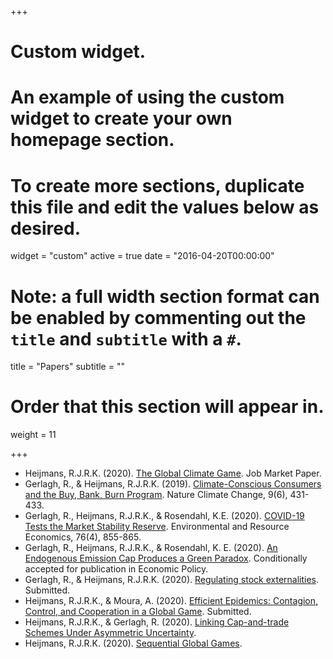 +++
# Custom widget.
# An example of using the custom widget to create your own homepage section.
# To create more sections, duplicate this file and edit the values below as desired.
widget = "custom"
active = true
date = "2016-04-20T00:00:00"

# Note: a full width section format can be enabled by commenting out the `title` and `subtitle` with a `#`.
title = "Papers"
subtitle = ""

# Order that this section will appear in.
weight = 11

+++

- Heijmans, R.J.R.K. (2020). [The Global Climate Game](https://www.roweno.nl/files/TheGlobalClimateGame.pdf). Job Market Paper.
- Gerlagh, R., & Heijmans, R.J.R.K. (2019). [Climate-Conscious Consumers and the Buy, Bank, Burn Program](https://www.nature.com/articles/s41558-019-0482-0). Nature Climate Change, 9(6), 431-433.
- Gerlagh, R., Heijmans, R.J.R.K., & Rosendahl, K.E. (2020). [COVID-19 Tests the Market Stability Reserve](https://link.springer.com/article/10.1007/s10640-020-00441-0). Environmental and Resource Economics, 76(4), 855-865.
- Gerlagh, R., Heijmans, R.J.R.K., & Rosendahl, K. E. (2020). [An Endogenous Emission Cap Produces a Green Paradox](https://www.roweno.nl/files/GreenParadox.pdf). Conditionally accepted for publication in Economic Policy.
- Gerlagh, R., & Heijmans, R.J.R.K. (2020). [Regulating stock externalities](https://www.roweno.nl/files/RegulatingStockExternalities.pdf). Submitted.
- Heijmans, R.J.R.K., & Moura, A. (2020). [Efficient Epidemics: Contagion, Control, and Cooperation in a Global Game](https://www.roweno.nl/files/EfficientEpidemics.pdf). Submitted.
- Heijmans, R.J.R.K., & Gerlagh, R. (2020). [Linking Cap-and-trade Schemes Under Asymmetric Uncertainty](https://www.roweno.nl/files/LinkingCapAndTrade.pdf).
- Heijmans, R.J.R.K. (2020). [Sequential Global Games](https://www.roweno.nl/files/SequentialGlobalGames.pdf).
